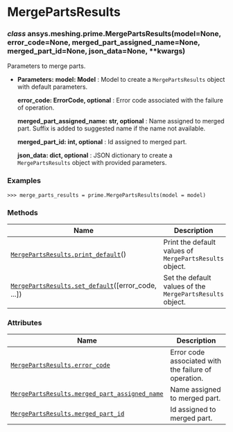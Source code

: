 # MergePartsResults



### *class* ansys.meshing.prime.MergePartsResults(model=None, error_code=None, merged_part_assigned_name=None, merged_part_id=None, json_data=None, \*\*kwargs)

Parameters to merge parts.

* **Parameters:**
  **model: Model**
  : Model to create a `MergePartsResults` object with default parameters.

  **error_code: ErrorCode, optional**
  : Error code associated with the failure of operation.

  **merged_part_assigned_name: str, optional**
  : Name assigned to merged part. Suffix is added to suggested name if the name not available.

  **merged_part_id: int, optional**
  : Id assigned to merged part.

  **json_data: dict, optional**
  : JSON dictionary to create a `MergePartsResults` object with provided parameters.

### Examples

```pycon
>>> merge_parts_results = prime.MergePartsResults(model = model)
```

<!-- !! processed by numpydoc !! -->

### Methods

| Name | Description |
|--------------------------------------------------------------------------------------------------------------------------------------------------------------|-----------------------------------------------------------|
| [`MergePartsResults.print_default`](ansys.meshing.prime.MergePartsResults.print_default.md#ansys.meshing.prime.MergePartsResults.print_default)()            | Print the default values of `MergePartsResults` object.   |
| [`MergePartsResults.set_default`](ansys.meshing.prime.MergePartsResults.set_default.md#ansys.meshing.prime.MergePartsResults.set_default)([error_code, ...]) | Set the default values of the `MergePartsResults` object. |

### Attributes

| Name | Description |
|-------------------------------------------------------------------------------------------------------------------------------------------------------------------------------------|--------------------------------------------------------|
| [`MergePartsResults.error_code`](ansys.meshing.prime.MergePartsResults.error_code.md#ansys.meshing.prime.MergePartsResults.error_code)                                              | Error code associated with the failure of operation.   |
| [`MergePartsResults.merged_part_assigned_name`](ansys.meshing.prime.MergePartsResults.merged_part_assigned_name.md#ansys.meshing.prime.MergePartsResults.merged_part_assigned_name) | Name assigned to merged part.                          |
| [`MergePartsResults.merged_part_id`](ansys.meshing.prime.MergePartsResults.merged_part_id.md#ansys.meshing.prime.MergePartsResults.merged_part_id)                                  | Id assigned to merged part.                            |


